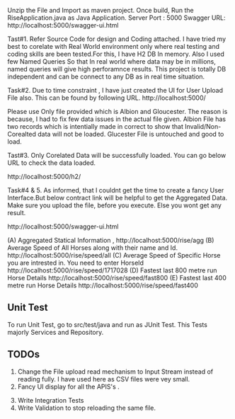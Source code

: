 Unzip the File and Import as maven project.
Once build, Run the RiseApplication.java as Java Application.
Server Port : 5000
Swagger URL:
http://localhost:5000/swagger-ui.html

Tast#1.  Refer Source Code for design and Coding attached. I have tried my best to corelate with Real World environment only where real testing and coding skills are been tested.For this, I have H2 DB In  memory. Also I used few Named Queries So that In real world where data may be in millions, named queries will give high perforamnce results. This project is totally DB independent and can be connect to any DB as in real time situation.

Task#2. Due to time constraint , I have just created the UI for User Upload File also. This can be found by following URL.
http://localhost:5000/

Please use Only file provided which is Albion and Gloucester. The reason is because, I had to fix few data issues in the actual file given.
Albion File has two records which is intentially made in correct to show that Invalid/Non-Corealted data will not be loaded.
Glucester File is untouched and good to load.

Tast#3. Only Corelated Data will be successfully loaded.
You can go below URL to check the data loaded. 

http://localhost:5000/h2/


Task#4 & 5. As informed, that I couldnt get the time to create a fancy User Interface.But below contract link will be helpful to get the Aggregated Data.
Make sure you upload the file, before you execute. Else you wont get any result.

http://localhost:5000/swagger-ui.html

(A) Aggregated Statical Information , 
	http://localhost:5000/rise/agg
(B) Average Speed of All Horses along with their name and Id.
	http://localhost:5000/rise/speed/all
(C)	Average Speed of Specific Horse you are intrested in. You need to enter HorseId
	http://localhost:5000/rise/speed/1717028
(D) Fastest last 800 metre run  Horse Details
	http://localhost:5000/rise/speed/fast800
(E) Fastest last 400 metre run  Horse Details
	http://localhost:5000/rise/speed/fast400

## Unit Test

To run Unit Test, go to src/test/java and run as JUnit Test. 
This Tests majorly  Services and Repository.

## TODOs
1) Change the File upload read mechanism to Input Stream instead of reading fully. I have used here as CSV files were vey small.
2) Fancy UI display for all the APIS's .
3. Write Integration Tests
4. Write Validation to stop reloading the same file.
